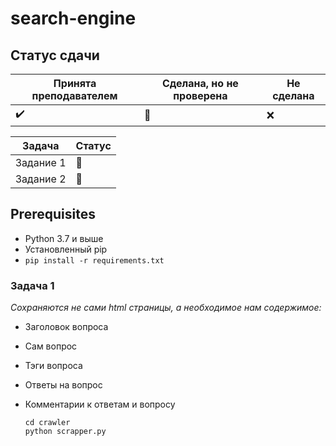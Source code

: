 # search-engine

## Статус сдачи

Принята преподавателем | Сделана, но не проверена | Не сделана
------------- | ------------- | --------------
:heavy_check_mark: | :black_square_button: | :x:

| Задача | Статус |
|---|---|
|Задание 1| :black_square_button:  |
|Задание 2| :black_square_button:  |

## Prerequisites
* Python 3.7 и выше  
* Установленный pip  
* `pip install -r requirements.txt`

### Задача 1

*Сохраняются не сами html страницы, а необходимое нам содержимое:*

* Заголовок вопроса
* Сам вопрос
* Тэги вопроса
* Ответы на вопрос
* Комментарии к ответам и вопросу

  ```
  cd crawler
  python scrapper.py
  ```
 
